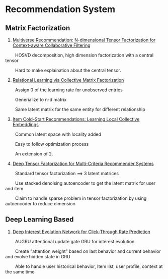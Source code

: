 # Recommendation System

## Matrix Factorization

1. [Multiverse Recommendation: N-dimensional Tensor Factorization for Context-aware Collaborative Filtering](https://xamat.github.io/pubs/karatzoglu-recsys-2010.pdf)

&nbsp; &nbsp; &nbsp; &nbsp; HOSVD decomposition, high dimension factorization with a central tensor

&nbsp; &nbsp; &nbsp; &nbsp; Hard to make explaination about the central tensor.

2. [Relational Learning via Collective Matrix Factorization](http://www.cs.cmu.edu/~ggordon/singh-gordon-kdd-factorization.pdf)

&nbsp; &nbsp; &nbsp; &nbsp; Assign 0 of the learning rate for unobserved entries
        
&nbsp; &nbsp; &nbsp; &nbsp; Generialize to n-d matrix
        
&nbsp; &nbsp; &nbsp; &nbsp; Same latent matrix for the same entity for different relationship
        
        
3. [Item Cold-Start Recommendations: Learning Local Collective Embeddings](http://web.media.mit.edu/~msaveski/assets/publications/2014_item_cold_start/paper.pdf)
        
&nbsp; &nbsp; &nbsp; &nbsp; Common latent space with locality added
        
&nbsp; &nbsp; &nbsp; &nbsp; Easy to follow optimization process

&nbsp; &nbsp; &nbsp; &nbsp; An extension of 2.

4. [Deep Tensor Factorization for Multi-Criteria Recommender Systems](https://ieeexplore.ieee.org/document/9005677)

&nbsp; &nbsp; &nbsp; &nbsp; Standard tensor factorization ==> 3 latent matrices  

&nbsp; &nbsp; &nbsp; &nbsp; Use stacked denoising autoencoder to get the latent matrix for user and item

&nbsp; &nbsp; &nbsp; &nbsp; Claim to handle sparse problem in tensor factorization by using autoencoder to reduce dimension


## Deep Learning Based

1. [Deep Interest Evolution Network for Click-Through Rate Prediction](https://arxiv.org/pdf/1809.03672.pdf)

&nbsp; &nbsp; &nbsp; &nbsp; AUGRU attentional update gate GRU for interest evolution

&nbsp; &nbsp; &nbsp; &nbsp; Create "attention weight" based on last behavior and current behavior and evolve hidden state in GRU

&nbsp; &nbsp; &nbsp; &nbsp; Able to handle user historical behavior, Item list, user profile, context at the same time

